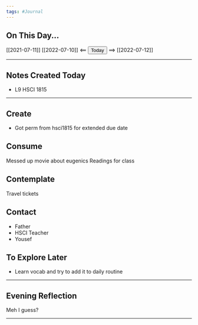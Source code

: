 ```yaml
---
tags: #Journal
---
```


## On This Day...

[[2021-07-11]]
[[2022-07-10]] <== <button class="date_button_today">Today</button> ==> [[2022-07-12]]

---

## Notes Created Today
* L9 HSCI 1815

---

## Create

* Got perm from hsci1815 for extended due date  

## Consume

Messed up movie about eugenics
Readings for class

  

## Contemplate
Travel tickets


  

## Contact

* Father
* HSCI Teacher
* Yousef

  

## To Explore Later
* Learn vocab and try to add it to daily routine

---

## Evening Reflection
Meh I guess?
  
------


